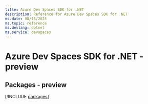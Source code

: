 ```yaml
---
title: Azure Dev Spaces SDK for .NET
description: Reference for Azure Dev Spaces SDK for .NET
ms.date: 08/15/2025
ms.topic: reference
ms.devlang: dotnet
ms.service: devspaces
---
```

# Azure Dev Spaces SDK for .NET - preview
## Packages - preview
[!INCLUDE [packages](dev-spaces-index.md)]